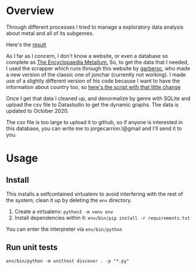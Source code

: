 # Overview

Through different processes I tried to manage a exploratory data analysis about metal and all of its subgenres.

Here's the [result](https://datastudio.google.com/s/mStoZ_KrrJc)

As I far as I concern, I don't know a website, or even a database so complete as [The Encyclopaedia Metallum.](metal-archives.com)
So, to get the data that I needed, I used the scrapper which runs through this website by [garbersc](https://github.com/garbersc/Metal-History-Data-Analysis), who made a new version of the classic one of jonchar (currently not working). I made use of a slightly different version of his code because I want to have the information about country too, so [here's the script with that little change](https://github.com/74minutos/music-data/blob/master/metal-exploratory-data-analysis/metal_scraper.py)

Once I get that data I cleaned up, and denormalize by genre with SQLite and upload the csv file to Datastudio to get the dynamic graphs. The data is updated to October 2020.

The csv file is too large to upload it to github, so if anyone is interested in this database, you can write me to jorgecarrion.l@gmail and I'll send it to you.

# Usage

## Install

This installs a selfcontained virtualenv to avoid interfering with the rest of the system; clean it up by deleting the `env` directory.

1. Create a virtualenv:
  `python3 -m venv env`
2. Install dependencies within it:
  `env/bin/pip install -r requirements.txt`

You can enter the interpreter via `env/bin/python`

## Run unit tests

`env/bin/python -m unittest discover . -p "*.py"`

